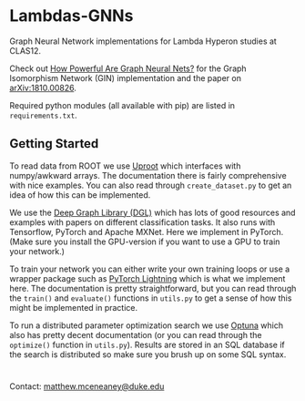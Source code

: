 # Lambdas-GNNs

Graph Neural Network implementations for Lambda Hyperon studies at CLAS12.

Check out [How Powerful Are Graph Neural Nets?](https://github.com/weihua916/powerful-gnns) for the Graph Isomorphism Network (GIN) implementation and the paper on [arXiv:1810.00826](https://arxiv.org/abs/1810.00826).

Required python modules (all available with pip) are listed in `requirements.txt`.

## Getting Started

To read data from ROOT we use [Uproot](https://uproot.readthedocs.io/en/latest/) which interfaces with numpy/awkward arrays.  The documentation there is fairly comprehensive with nice examples.  You can also read through `create_dataset.py` to get an idea of how this can be implemented.

We use the [Deep Graph Library (DGL)](https://www.dgl.ai) which has lots of good resources and examples with papers on different classification tasks.  It also runs with Tensorflow, PyTorch and Apache MXNet.  Here we implement in PyTorch.  (Make sure you install the GPU-version if you want to use a GPU to train your network.)

To train your network you can either write your own training loops or use a wrapper package such as [PyTorch Lightning](https://pytorch-lightning.readthedocs.io/en/latest/) which is what we implement here.  The documentation is pretty straightforward, but you can read through the `train()` and `evaluate()` functions in `utils.py` to get a sense of how this might be implemented in practice.

To run a distributed parameter optimization search we use [Optuna](https://optuna.readthedocs.io/en/stable/) which also has pretty decent documentation (or you can read through the `optimize()` function in `utils.py`).  Results are stored in an SQL database if the search is distributed so make sure you brush up on some SQL syntax.

#

Contact: matthew.mceneaney@duke.edu
